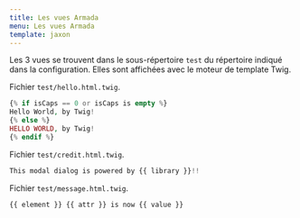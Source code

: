 ```yaml
---
title: Les vues Armada
menu: Les vues Armada
template: jaxon
---
```


Les 3 vues se trouvent dans le sous-répertoire `test` du répertoire indiqué dans la configuration.
Elles sont affichées avec le moteur de template Twig.

Fichier `test/hello.html.twig`.

```php
{% if isCaps == 0 or isCaps is empty %}
Hello World, by Twig!
{% else %}
HELLO WORLD, by Twig!
{% endif %}
```

Fichier `test/credit.html.twig`.

```php
This modal dialog is powered by {{ library }}!!
```

Fichier `test/message.html.twig`.

```php
{{ element }} {{ attr }} is now {{ value }}
```
